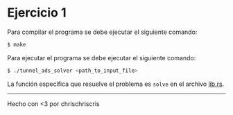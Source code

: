 # Ejercicio 1

Para compilar el programa se debe ejecutar el siguiente comando:

```bash
$ make
```

Para ejecutar el programa se debe ejecutar el siguiente comando:

```bash
$ ./tunnel_ads_solver <path_to_input_file>
```

La función específica que resuelve el problema es `solve` en el archivo [lib.rs](tunnel_ads/src/lib.rs).

---
Hecho con <3 por chrischriscris
